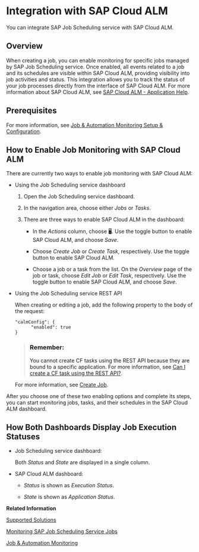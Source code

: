 <!-- loiof82790e12a9d44c1b679212577898adc -->

<link rel="stylesheet" type="text/css" href="css/sap-icons.css"/>

# Integration with SAP Cloud ALM

You can integrate SAP Job Scheduling service with SAP Cloud ALM.



<a name="loiof82790e12a9d44c1b679212577898adc__section_jvz_qk2_3fc"/>

## Overview

When creating a job, you can enable monitoring for specific jobs managed by SAP Job Scheduling service. Once enabled, all events related to a job and its schedules are visible within SAP Cloud ALM, providing visibility into job activities and status. This integration allows you to track the status of your job processes directly from the interface of SAP Cloud ALM. For more information about SAP Cloud ALM, see [SAP Cloud ALM - Application Help](https://help.sap.com/docs/cloud-alm/applicationhelp/about).



<a name="loiof82790e12a9d44c1b679212577898adc__section_w5q_rzd_3fc"/>

## Prerequisites

For more information, see [Job & Automation Monitoring Setup & Configuration](https://support.sap.com/en/alm/sap-cloud-alm/operations/expert-portal/job-monitoring/job-automation-monitoring-details.html).



<a name="loiof82790e12a9d44c1b679212577898adc__section_r4c_dl2_3fc"/>

## How to Enable Job Monitoring with SAP Cloud ALM

There are currently two ways to enable job monitoring with SAP Cloud ALM:

-   Using the Job Scheduling service dashboard

    1.  Open the Job Scheduling service dashboard.

    2.  In the navigation area, choose either *Jobs* or *Tasks*.

    3.  There are three ways to enable SAP Cloud ALM in the dashboard:

        -   In the *Actions* column, choose :desktop_computer:. Use the toggle button to enable SAP Cloud ALM, and choose *Save*.

        -   Choose *Create Job* or *Create Task*, respectively. Use the toggle button to enable SAP Cloud ALM.

        -   Choose a job or a task from the list. On the *Overview* page of the job or task, choose *Edit Job* or *Edit Task*, respectively. Use the toggle button to enable SAP Cloud ALM, and choose *Save*.



-   Using the Job Scheduling service REST API

    When creating or editing a job, add the following property to the body of the request:

    ```
    "calmConfig": {  
          "enabled": true 
    }
    ```

    > ### Remember:  
    > You cannot create CF tasks using the REST API because they are bound to a specific application. For more information, see [Can I create a CF task using the REST API?](https://help.sap.com/docs/job-scheduling/sap-job-scheduling-service/frequently-asked-questions?version=Cloud#rest-api).

    For more information, see [Create Job](40---Using-JOB-SCHDULR-TITLE/create-job-2c1ecb6.md).


After you choose one of these two enabling options and complete its steps, you can start monitoring jobs, tasks, and their schedules in the SAP Cloud ALM dashboard.



<a name="loiof82790e12a9d44c1b679212577898adc__section_zsy_jdf_3fc"/>

## How Both Dashboards Display Job Execution Statuses

-   Job Scheduling service dashboard:

    Both *Status* and *State* are displayed in a single column.

-   SAP Cloud ALM dashboard:

    -   *Status* is shown as *Execution Status*.

    -   *State* is shown as *Application Status*.



**Related Information**  


[Supported Solutions](https://help.sap.com/docs/cloud-alm/setup-administration/supported-solutions)

[Monitoring SAP Job Scheduling Service Jobs](https://support.sap.com/en/alm/sap-cloud-alm/operations/expert-portal/job-monitoring/sap-btp-job-scheduling-service-paas.html)

[Job & Automation Monitoring](https://support.sap.com/en/alm/sap-cloud-alm/operations/expert-portal/job-monitoring.html)

